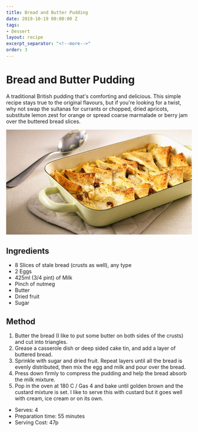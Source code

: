 ```yaml
---
title: Bread and Butter Pudding
date: 2019-10-19 00:00:00 Z
tags:
- Dessert
layout: recipe
excerpt_separator: "<!--more-->"
order: 3
---
```


# Bread and Butter Pudding

A traditional British pudding that's comforting and delicious. This simple recipe stays true to the original flavours, but if you're looking for a twist, why not swap the sultanas for currants or chopped, dried apricots, substitute lemon zest for orange or spread coarse marmalade or berry jam over the buttered bread slices.

<!--more-->

[![Bread and Butter Pudding](/_uploads/breadandbutterpudding.jpg)](/_uploads/breadandbutterpudding.jpg)

## Ingredients

- 8 Slices of stale bread (crusts as well), any type
- 2 Eggs
- 425ml (3/4 pint) of Milk
- Pinch of nutmeg
- Butter
- Dried fruit
- Sugar

## Method

1. Butter the bread (I like to put some butter on both sides of the crusts) and cut into triangles.
2. Grease a casserole dish or deep sided cake tin, and add a layer of buttered bread.
3. Sprinkle with sugar and dried fruit. Repeat layers until all the bread is evenly distributed, then mix the egg and milk and pour over the bread.
4. Press down firmly to compress the pudding and help the bread absorb the milk mixture.
5. Pop in the oven at 180 C / Gas 4 and bake until golden brown and the custard mixture is set. I like to serve this with custard but it goes well with cream, ice cream or on its own.

- Serves: 4
- Preparation time: 55 minutes
- Serving Cost: 47p
